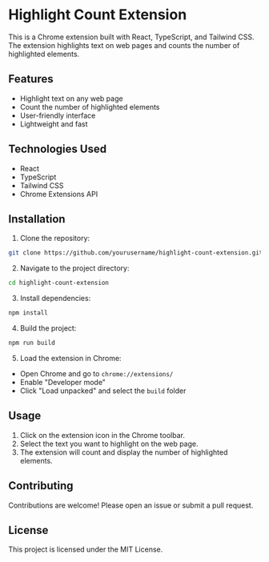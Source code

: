 # Highlight Count Extension

This is a Chrome extension built with React, TypeScript, and Tailwind CSS. The extension highlights text on web pages and counts the number of highlighted elements.

## Features

- Highlight text on any web page
- Count the number of highlighted elements
- User-friendly interface
- Lightweight and fast

## Technologies Used

- React
- TypeScript
- Tailwind CSS
- Chrome Extensions API

## Installation

1. Clone the repository:

```sh
git clone https://github.com/yourusername/highlight-count-extension.git
```

2. Navigate to the project directory:

```sh
cd highlight-count-extension
```

3. Install dependencies:

```sh
npm install
```

4. Build the project:

```sh
npm run build
```

5. Load the extension in Chrome:

- Open Chrome and go to `chrome://extensions/`
- Enable "Developer mode"
- Click "Load unpacked" and select the `build` folder

## Usage

1. Click on the extension icon in the Chrome toolbar.
2. Select the text you want to highlight on the web page.
3. The extension will count and display the number of highlighted elements.

## Contributing

Contributions are welcome! Please open an issue or submit a pull request.

## License

This project is licensed under the MIT License.
